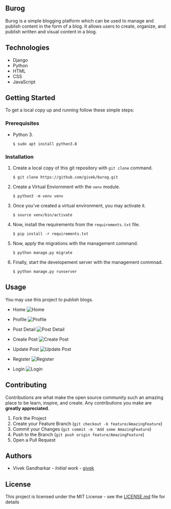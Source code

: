 ## Burog

Burog is a simple blogging platform which can be used to manage and publish content in the form of a blog. It allows users to create, organize, and publish written and visual content in a blog.

## Technologies

- Django
- Python
- HTML
- CSS
- JavaScript

## Getting Started

To get a local copy up and running follow these simple steps:

### Prerequisites

- Python 3.

  ```shell
  $ sudo apt install python3.8
  ```

### Installation

1. Create a local copy of this git repository with `git clone` command.

   ```shell
   $ git clone https://github.com/givek/burog.git
   ```

2. Create a Virtual Enviornment with the `venv` module.

   ```shell
   $ python3 -m venv venv
   ```

3. Once you’ve created a virtual environment, you may activate it.

   ```shell
   $ source venv/bin/activate
   ```

4. Now, install the requirements from the `requirements.txt` file.

   ```shell
   $ pip install -r requirements.txt
   ```

5. Now, apply the migrations with the management command.

   ```shell
   $ python manage.py migrate
   ```

6. Finally, start the developement server with the management commnad.

   ```shell
   $ python manage.py runserver
   ```

## Usage

You may use this project to publish blogs.

- Home
  ![Home](../assets/home.png)

- Profile
  ![Profile](../assets/profile.png)

- Post Detail
  ![Post Detail](../assets/post_detail.png)

- Create Post
  ![Create Post](../assets/create_post.png)

- Update Post
  ![Update Post](../assets/update_post.png)

- Register
  ![Register](../assets/register.png)

- Login
  ![Login](../assets/login.png)

## Contributing

Contributions are what make the open source community such an amazing place to be learn, inspire, and create. Any contributions you make are **greatly appreciated**.

1. Fork the Project
2. Create your Feature Branch (`git checkout -b feature/AmazingFeature`)
3. Commit your Changes (`git commit -m 'Add some AmazingFeature`)
4. Push to the Branch (`git push origin feature/AmazingFeature`)
5. Open a Pull Request

## Authors

- Vivek Gandharkar - *Initial work* - [givek](https://github.com/givek)

## License

This project is licensed under the MIT License - see the [LICENSE.md](../blob/main/LICENSE) file for details
